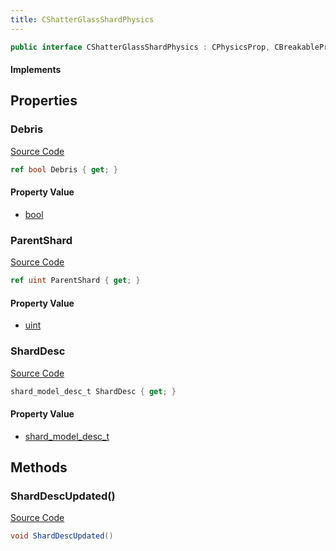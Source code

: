 ```yaml
---
title: CShatterGlassShardPhysics
---
```


```csharp
public interface CShatterGlassShardPhysics : CPhysicsProp, CBreakableProp, CBaseProp, CBaseAnimGraph, CBaseModelEntity, CBaseEntity, CEntityInstance, ISchemaClass<CEntityInstance>, ISchemaClass<CBaseEntity>, ISchemaClass<CBaseModelEntity>, ISchemaClass<CBaseAnimGraph>, ISchemaClass<CBaseProp>, ISchemaClass<CBreakableProp>, ISchemaClass<CPhysicsProp>, ISchemaClass<CShatterGlassShardPhysics>, ISchemaField, ISchemaClass, INativeHandle
```

#### Implements

## Properties

### Debris

[Source Code](https://github.com/swiftly-solution/swiftlys2/blob/main/managed/src/SwiftlyS2.Generated/Schemas/Interfaces/CShatterGlassShardPhysics.cs#L17)

```csharp
ref bool Debris { get; }
```

#### Property Value

- [bool](https://learn.microsoft.com/dotnet/api/system.boolean)

### ParentShard

[Source Code](https://github.com/swiftly-solution/swiftlys2/blob/main/managed/src/SwiftlyS2.Generated/Schemas/Interfaces/CShatterGlassShardPhysics.cs#L19)

```csharp
ref uint ParentShard { get; }
```

#### Property Value

- [uint](https://learn.microsoft.com/dotnet/api/system.uint32)

### ShardDesc

[Source Code](https://github.com/swiftly-solution/swiftlys2/blob/main/managed/src/SwiftlyS2.Generated/Schemas/Interfaces/CShatterGlassShardPhysics.cs#L21)

```csharp
shard_model_desc_t ShardDesc { get; }
```

#### Property Value

- [shard_model_desc_t](/docs/api/shared/schemadefinitions/shard_model_desc_t)

## Methods

### ShardDescUpdated()

[Source Code](https://github.com/swiftly-solution/swiftlys2/blob/main/managed/src/SwiftlyS2.Generated/Schemas/Interfaces/CShatterGlassShardPhysics.cs#L23)

```csharp
void ShardDescUpdated()
```

